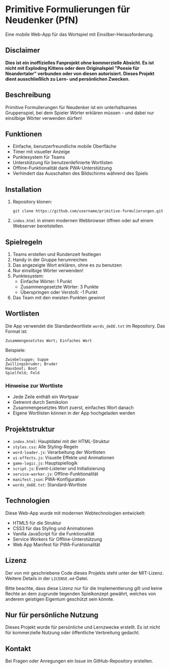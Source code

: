# Primitive Formulierungen für Neudenker (PfN)

Eine mobile Web-App für das Wortspiel mit Einsilber-Herausforderung.

## Disclaimer

**Dies ist ein inoffizielles Fanprojekt ohne kommerzielle Absicht. Es ist nicht mit Exploding Kittens oder dem Originalspiel "Poesie für Neandertaler" verbunden oder von diesen autorisiert. Dieses Projekt dient ausschließlich zu Lern- und persönlichen Zwecken.**

## Beschreibung

Primitive Formulierungen für Neudenker ist ein unterhaltsames Gruppenspiel, bei dem Spieler Wörter erklären müssen - und dabei nur einsilbige Wörter verwenden dürfen!

## Funktionen

- Einfache, benutzerfreundliche mobile Oberfläche
- Timer mit visueller Anzeige
- Punktesystem für Teams
- Unterstützung für benutzerdefinierte Wortlisten
- Offline-Funktionalität dank PWA-Unterstützung
- Verhindert das Ausschalten des Bildschirms während des Spiels

## Installation

1. Repository klonen:

   ```
   git clone https://github.com/username/primitive-formulierungen.git
   ```

2. `index.html` in einem modernen Webbrowser öffnen oder auf einem Webserver bereitstellen.

## Spielregeln

1. Teams erstellen und Rundenzeit festlegen
2. Handy in der Gruppe herumreichen
3. Das angezeigte Wort erklären, ohne es zu benutzen
4. Nur einsilbige Wörter verwenden!
5. Punktesystem:
   - Einfache Wörter: 1 Punkt
   - Zusammengesetzte Wörter: 3 Punkte
   - Überspringen oder Verstoß: -1 Punkt
6. Das Team mit den meisten Punkten gewinnt

## Wortlisten

Die App verwendet die Standardwortliste `words_deDE.txt` im Repository. Das Format ist:

```
Zusammengesetztes Wort; Einfaches Wort
```

Beispiele:

```
Zwiebelsuppe; Suppe
Zwillingsbruder; Bruder
Hausboot; Boot
Spielfeld; Feld
```

### Hinweise zur Wortliste

- Jede Zeile enthält ein Wortpaar
- Getrennt durch Semikolon
- Zusammengesetztes Wort zuerst, einfaches Wort danach
- Eigene Wortlisten können in der App hochgeladen werden

## Projektstruktur

- `index.html`: Hauptdatei mit der HTML-Struktur
- `styles.css`: Alle Styling-Regeln
- `word-loader.js`: Verarbeitung der Wortlisten
- `ui-effects.js`: Visuelle Effekte und Animationen
- `game-logic.js`: Hauptspiellogik
- `script.js`: Event-Listener und Initialisierung
- `service-worker.js`: Offline-Funktionalität
- `manifest.json`: PWA-Konfiguration
- `words_deDE.txt`: Standard-Wortliste

## Technologien

Diese Web-App wurde mit modernen Webtechnologien entwickelt:

- HTML5 für die Struktur
- CSS3 für das Styling und Animationen
- Vanilla JavaScript für die Funktionalität
- Service Workers für Offline-Unterstützung
- Web App Manifest für PWA-Funktionalität

## Lizenz

Der von mir geschriebene Code dieses Projekts steht unter der MIT-Lizenz. Weitere Details in der `LICENSE.md`-Datei.

Bitte beachte, dass diese Lizenz nur für die Implementierung gilt und keine Rechte an dem zugrunde liegenden Spielkonzept gewährt, welches von anderem geistigen Eigentum geschützt sein könnte.

## Nur für persönliche Nutzung

Dieses Projekt wurde für persönliche und Lernzwecke erstellt. Es ist nicht für kommerzielle Nutzung oder öffentliche Verbreitung gedacht.

## Kontakt

Bei Fragen oder Anregungen ein Issue im GitHub-Repository erstellen.
